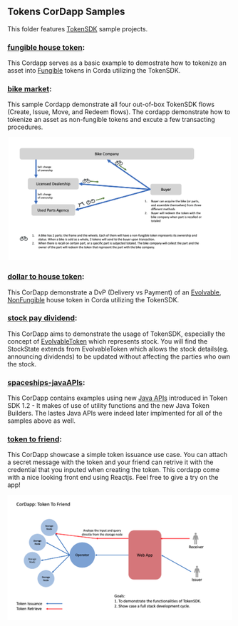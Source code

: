 ## Tokens CorDapp Samples

This folder features [TokenSDK](https://training.corda.net/libraries/tokens-sdk/) sample projects.

### [fungible house token](./fungiblehousetoken):
This Cordapp serves as a basic example to demostrate how to tokenize an asset into [Fungible](https://training.corda.net/libraries/tokens-sdk/#fungibletoken) tokens in Corda utilizing the TokenSDK. 

### [bike market](./bikemarket):
This sample Cordapp demonstrate all four out-of-box TokenSDK flows (Create, Issue, Move, and Redeem flows). The cordapp demonstrate how to tokenize an asset as non-fungible tokens and excute a few transacting procedures. 
<p align="center">
  <img src="./bikemarket/diagram/pic1.png" alt="Corda" width="500">
</p>

### [dollar to house token](./dollartohousetoken):
This CorDapp demonstrate a DvP (Delivery vs Payment) of an [Evolvable](https://training.corda.net/libraries/tokens-sdk/#evolvabletokentype), [NonFungible](https://training.corda.net/libraries/tokens-sdk/#nonfungibletoken) house token in Corda utilizing the TokenSDK. 

### [stock pay dividend](./stockpaydividend):
This CorDapp aims to demonstrate the usage of TokenSDK, especially the concept of [EvolvableToken](https://training.corda.net/libraries/tokens-sdk/#evolvabletokentype) which represents stock. You will find the StockState extends from EvolvableToken which allows the stock details(eg. announcing dividends) to be updated without affecting the parties who own the stock.  

### [spaceships-javaAPIs](./spaceships-javaAPIs):
This CorDapp contains examples using new [Java APIs](https://medium.com/corda/corda-tokens-made-easy-with-new-java-apis-83095693d72) introduced in Token SDK 1.2 - It makes of use of utility functions and the new Java Token Builders. The lastes Java APIs were indeed later implmented for all of the samples above as well. 

### [token to friend](./tokentofriend):
This CorDapp showcase a simple token issuance use case. You can attach a secret message with the token and your friend can retrive it with the credential that you inputed when creating the token. This cordapp come with a nice looking front end using Reactjs. Feel free to give a try on the app!
<p align="center">
  <img src="./tokentofriend/diagram.png" alt="Corda" width="600">
</p>
